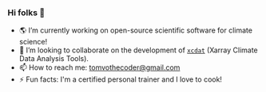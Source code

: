 ### Hi folks 👋

- 🌎 I’m currently working on open-source scientific software for climate science!
- 👯 I’m looking to collaborate on the development of [`xcdat`](https://github.com/xCDAT/xcdat) (Xarray Climate Data Analysis Tools).
- 📫 How to reach me: tomvothecoder@gmail.com
- ⚡ Fun facts: I'm a certified personal trainer and I love to cook!
